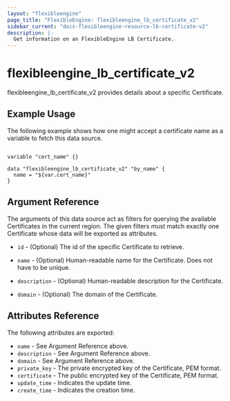 ```yaml
---
layout: "flexibleengine"
page_title: "FlexibleEngine: flexibleengine_lb_certificate_v2"
sidebar_current: "docs-flexibleengine-resource-lb-certificate-v2"
description: |-
  Get information on an FlexibleEngine LB Certificate.
---
```


# flexibleengine\_lb\_certificate\_v2

flexibleengine_lb_certificate_v2 provides details about a specific Certificate.

## Example Usage

The following example shows how one might accept a certificate name as a variable to fetch this data source.

```hcl

variable "cert_name" {}

data "flexibleengine_lb_certificate_v2" "by_name" {
  name = "${var.cert_name}"
}

```

## Argument Reference

The arguments of this data source act as filters for querying the available Certificates in the current region. The given filters must match exactly one Certificate whose data will be exported as attributes.

* `id` - (Optional) The id of the specific Certificate to retrieve.

* `name` - (Optional) Human-readable name for the Certificate. Does not have
    to be unique.

* `description` - (Optional) Human-readable description for the Certificate.

* `domain` - (Optional) The domain of the Certificate.


## Attributes Reference

The following attributes are exported:

* `name` - See Argument Reference above.
* `description` - See Argument Reference above.
* `domain` - See Argument Reference above.
* `private_key` - The private encrypted key of the Certificate, PEM format.
* `certificate` - The public encrypted key of the Certificate, PEM format.
* `update_time` - Indicates the update time.
* `create_time` - Indicates the creation time.
